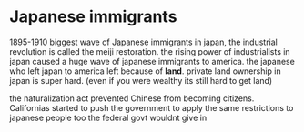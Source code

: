 # Japanese immigrants
1895-1910 biggest wave of Japanese immigrants
in japan, the industrial revolution is called the meiji restoration.
the rising power of industrialists in japan caused a huge wave of japanese immigrants to america.
the japanese who left japan to america left because of **land**.
private land ownership in japan is super hard. (even if you were wealthy its still hard to get land)

the naturalization act prevented Chinese from becoming citizens. 
Californias started to push the government to apply the same restrictions to japanese people too
the federal govt wouldnt give in


